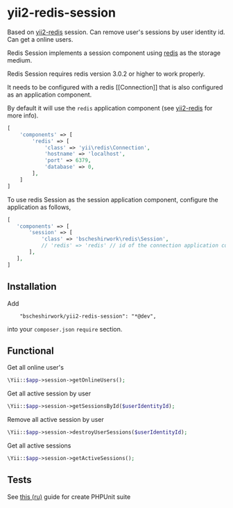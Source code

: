 # yii2-redis-session
Based on [yii2-redis](https://github.com/yiisoft/yii2-redis) session. Can remove user's sessions by user identity id. 
Can get a online users.

Redis Session implements a session component using [redis](http://redis.io/) as the storage medium.
 
Redis Session requires redis version 3.0.2 or higher to work properly.

It needs to be configured with a redis [[Connection]] that is also configured as an application component.

By default it will use the `redis` application component (see [yii2-redis](https://github.com/yiisoft/yii2-redis) for more info).
```php
[
    'components' => [
        'redis' => [
            'class' => 'yii\redis\Connection',
            'hostname' => 'localhost',
            'port' => 6379,
            'database' => 0,
        ],
    ]
]
```

To use redis Session as the session application component, configure the application as follows,
```php
[
   'components' => [
       'session' => [
           'class' => 'bscheshirwork\redis\Session',
           // 'redis' => 'redis' // id of the connection application component
       ],
   ],
]
```

## Installation

Add 
```
    "bscheshirwork/yii2-redis-session": "*@dev",
```
into your `composer.json` `require` section.

## Functional

Get all online user's
```php
\Yii::$app->session->getOnlineUsers();
```

Get all active session by user
```php
\Yii::$app->session->getSessionsById($userIdentityId);
```

Remove all active session by user
```php
\Yii::$app->session->destroyUserSessions($userIdentityId);
```

Get all active sessions 
```php
\Yii::$app->session->getActiveSessions();
```

## Tests

See [this (ru)](./docs/tests.md) guide for create PHPUnit suite
